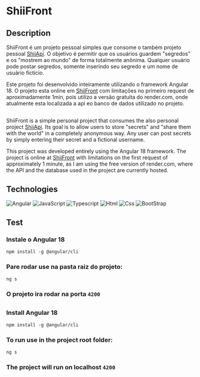 # ShiiFront


## Description

ShiiFront é um projeto pessoal simples que consome o também projeto pessoal [ShiiApi](https://github.com/MateusSantoSB/ShiiApi). O objetivo é permitir que os usuários guardem "segredos" e os "mostrem ao mundo" de forma totalmente anônima. Qualquer usuário pode postar segredos, somente inserindo seu segredo e um nome de usuário fictício.

Este projeto foi desenvolvido inteiramente utilizando o framework Angular 18.
O projeto esta online em [ShiiFront](https://shiii.vercel.app/) com limitações no primeiro request de aproximadamente 1min, pois utilizo a versão gratuita do render.com, onde atualmente esta localizada a api eo banco de dados utilizado no projeto.


##
ShiiFront is a simple personal project that consumes the also personal project [ShiiApi](https://github.com/MateusSantoSB/ShiiApi). Its goal is to allow users to store "secrets" and "share them with the world" in a completely anonymous way. Any user can post secrets by simply entering their secret and a fictional username.

This project was developed entirely using the Angular 18 framework.
The project is online at [ShiiFront](https://shiii.vercel.app/) with limitations on the first request of approximately 1 minute, as I am using the free version of render.com, where the API and the database used in the project are currently hosted.

##  Technologies

![Angular](https://img.shields.io/badge/Angular-DD0031?style=for-the-badge&logo=angular&logoColor=white)
![JavaScript](https://img.shields.io/badge/JavaScript-F7DF1E?style=for-the-badge&logo=javascript&logoColor=black)
![Typescript](https://img.shields.io/badge/TypeScript-007ACC?style=for-the-badge&logo=typescript&logoColor=white)
![Html](https://img.shields.io/badge/HTML5-E34F26?style=for-the-badge&logo=html5&logoColor=white)
![Css](https://img.shields.io/badge/CSS3-1572B6?style=for-the-badge&logo=css3&logoColor=white)
![BootStrap](https://img.shields.io/badge/Bootstrap-563D7C?style=for-the-badge&logo=bootstrap&logoColor=white)

## Test
### Instale o Angular 18

```npm install -g @angular/cli```

### Pare rodar use na pasta raiz do projeto:

```ng s```

### O projeto ira rodar na porta ```4200```


##

### Install Angular 18
```npm install -g @angular/cli```

### To run use in the project root folder:
```ng s```


### The project will run on localhost ```4200```
